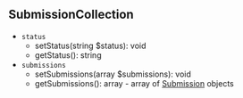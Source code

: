 ## SubmissionCollection

- `status`
    - setStatus(string $status): void
    - getStatus(): string
- `submissions`
    - setSubmissions(array $submissions): void
    - getSubmissions(): array - array of [Submission](../Submission.md) objects    
